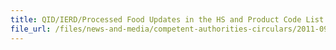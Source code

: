 ```yaml
---
title: QID/IERD/Processed Food Updates in the HS and Product Code List (processed food)  
file_url: /files/news-and-media/competent-authorities-circulars/2011-09-30-CA.pdf
---
```


